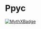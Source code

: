 # Ppyc

[![MythXBadge](https://badgen.net/https/api.mythx.io/v1/projects/61c5d15b-e4ae-42f5-8049-a95db7c1bfb9/badge/data?cache=300&icon=https://raw.githubusercontent.com/ConsenSys/mythx-github-badge/main/logo_white.svg)](https://docs.mythx.io/dashboard/github-badges)

